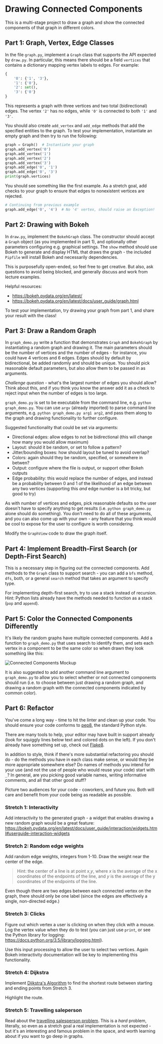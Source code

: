 # Drawing Connected Components

This is a multi-stage project to draw a graph and show the connected
components of that graph in different colors.


## Part 1: Graph, Vertex, Edge Classes  

In the file `graph.py`, implement a `Graph` class that supports the API expected
by `draw.py`. In particular, this means there should be a field `vertices` that
contains a dictionary mapping vertex labels to edges. For example:

```python
{
    '0': {'1', '3'},
    '1': {'0'},
    '2': set(),
    '3': {'0'}
}
```

This represents a graph with three vertices and two total (bidirectional) edges.
The vertex `'2'` has no edges, while `'0'` is connected to both `'1'` and `'3'`.

You should also create `add_vertex` and `add_edge` methods that add the
specified entities to the graph. To test your implementation, instantiate an
empty graph and then try to run the following:

```python
graph = Graph()  # Instantiate your graph
graph.add_vertex('0')
graph.add_vertex('1')
graph.add_vertex('2')
graph.add_vertex('3')
graph.add_edge('0', '1')
graph.add_edge('0', '3')
print(graph.vertices)
```

You should see something like the first example. As a stretch goal, add checks
to your graph to ensure that edges to nonexistent vertices are rejected.

```python
# Continuing from previous example
graph.add_edge('0', '4')  # No '4' vertex, should raise an Exception!
```


## Part 2: Drawing with Bokeh

In `draw.py`, implement the `BokehGraph` class. The constructor should accept a
`Graph` object (as you implemented in part 1), and optionally other parameters
configuring e.g. graphical settings. The `show` method should use Bokeh to
generate and display HTML that draws the graph - the included `Pipfile` will
install Bokeh and necessarily dependencies.

This is purposefully open-ended, so feel free to get creative. But also, ask
questions to avoid being blocked, and generally discuss and work from lecture
examples.

Helpful resources:
- https://bokeh.pydata.org/en/latest/
- https://bokeh.pydata.org/en/latest/docs/user_guide/graph.html

To test your implementation, try drawing your graph from part 1, and share your result with the class!


## Part 3: Draw a Random Graph

In `graph_demo.py` write a function that demonstrates `Graph` and `BokehGraph`
by instantiating a random graph and drawing it. The main parameters should be
the number of vertices and the number of edges - for instance, you could have 4
vertices and 6 edges. Edges should by default by bidirectional, be added
randomly and should be unique. You should pick reasonable default parameters,
but also allow them to be passed in as arguments.

*Challenge question* - what's the largest number of edges you should allow?
Think about this, and if you think you know the answer add it as a check to
reject input when the number of edges is too large.

`graph_demo.py` is set to be executable from the command line, e.g.
`python graph_demo.py`. You can use `argv` (already imported) to parse command
line arguments, e.g. `python graph_demo.py arg1 arg2`, and pass them along to
the graph and drawing functionality to further configure.

Suggested functionality that could be set via arguments:
- Directional edges: allow edges to not be bidirectional (this will change how
many you would allow maximum)
- Layout: should it be random, or set to follow a pattern?
- Jitter/bounding boxes: how should layout be tuned to avoid overlap?
- Colors: again should they be random, specified, or somewhere in betwen?
- Output: configure where the file is output, or support other Bokeh outputs
- Edge probability: this would replace the number of edges, and instead be a
probability between 0 and 1 of the likelihood of an edge between any two
vertices (supporting this *and* edge number is a bit tricky, but good to try)

As with number of vertices and edges, pick reasonable defaults so the user
doesn't have to specify anything to get results (i.e. `python graph_demo.py`
alone should do something). You don't need to do all of these arguments, and you
can also come up with your own - any feature that you think would be cool to
expose for the user to configure is worth considering.

Modify the `GraphView` code to draw the graph itself.


## Part 4: Implement Breadth-First Search (or Depth-First Search)

This is a necessary step in figuring out the connected components. Add methods
to the `Graph` class to support search - you can add a `bfs` method, `dfs`,
both, or a general `search` method that takes an argument to specify type.

For implementing depth-first search, try to use a stack instead of recursion.
Hint: Python lists already have the methods needed to function as a stack (`pop`
and `append`).


## Part 5: Color the Connected Components Differently

It's likely the random graphs have multiple connected components. Add a function
to `graph_demo.py` that uses search to identify them, and sets each vertex in a
component to be the same color so when drawn they look something like this:

![Connected Components Mockup](https://raw.githubusercontent.com/LambdaSchool/Graphs/master/projects/graph/UI_UX%20Mockup.png)

It is also suggested to add another command line argument to `graph_demo.py` to
allow you to select whether or not connected components should run (i.e. to
choose between just drawing a random graph, and drawing a random graph with the
connected components indicated by common color).


## Part 6: Refactor

You've come a long way - time to hit the linter and clean up your code. You
should ensure your code conforms to
[pep8](https://www.python.org/dev/peps/pep-0008/), the standard Python style.

There are many tools to help, your editor may have built in support already
(look for squiggly lines below text and colored dots on the left). If you don't
already have something set up, check out
[Flake8](http://flake8.pycqa.org/en/latest/).

In addition to style, think if there's more substantial refactoring you should
do - do the methods you have in each class make sense, or would they be more
appropriate somewhere else? Do names of methods you intend for your use (and not
the use of people who would reuse your code) start with `_`? In general, are you
picking good variable names, writing informative comments, and all that other
good stuff?

Picture two audiences for your code - coworkers, and future you. Both will care
and benefit from your code being as readable as possible.


### Stretch 1: Interactivity

Add interactivity to the generated graph - a widget that enables drawing a new
random graph would be a great feature:
https://bokeh.pydata.org/en/latest/docs/user_guide/interaction/widgets.html#userguide-interaction-widgets

### Stretch 2: Random edge weights

Add random edge weights, integers from 1-10. Draw the weight near the center of the edge.

> Hint: the center of a line is at point _x_,_y_, where _x_ is the average of
> the x coordinates of the endpoints of the line, and _y_ is the average of the
> y coordinates of the endpoints of the line.

Even though there are two edges between each connected vertex on the graph,
there should only be one label (since the edges are effectively a single,
non-directed edge.)

### Stretch 3: Clicks

Figure out which vertex a user is clicking on when they click with a mouse.
Log the vertex value when they do to test (you can just use `print`, or see the
Python library for logging: https://docs.python.org/3.5/library/logging.html).

Use this input processing to allow the user to select two vertices. Again Bokeh
interactivity documentation will be key to implementing this functionality.

### Stretch 4: Dijkstra

Implement [Dijkstra's
Algorithm](https://en.wikipedia.org/wiki/Dijkstra%27s_algorithm) to find the
shortest route between starting and ending points from Stretch 3.

Highlight the route.

### Stretch 5: Travelling saleperson

Read about the [travelling salesperson problem](https://en.wikipedia.org/wiki/Travelling_salesman_problem).
This is a *hard* problem, literally, so even as a stretch goal a real
implementation is not expected - but it's an interesting and famous problem
in the space, and worth learning about if you want to go deep in graphs.
